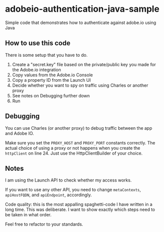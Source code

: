 # adobeio-authentication-java-sample

Simple code that demonstrates how to authenticate against adobe.io using Java

## How to use this code

There is some setup that you have to do.

1. Create a "secret.key" file based on the private/public key you made for the Adobe.io integration
2. Copy values from the Adobe.io Console
3. Copy a property ID from the Launch UI
4. Decide whether you want to spy on traffic using Charles or another proxy
5. See notes on Debugging further down
6. Run

## Debugging

You can use Charles (or another proxy) to debug traffic between the app and Adobe IO.

Make sure you set the `PROXY_HOST` and `PROXY_PORT` constants correctly. The actual choice of using a proxy or not happens when you create the `httpClient` on line 24. Just use the HttpClientBuilder of your choice.

## Notes

I am using the Launch API to check whether my access works.

If you want to use any other API, you need to change `metaContexts`, `apiHostFQDN`, and `apiEndpoint`, accordingly.

Code quality: this is the most appalling spaghetti-code I have written in a long time. This was deliberate. I want to show exactly which steps need to be taken in what order.

Feel free to refactor to your standards. 